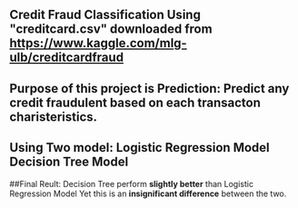 Credit Fraud Classification
Using "creditcard.csv" downloaded from https://www.kaggle.com/mlg-ulb/creditcardfraud
---
Purpose of this project is Prediction:
Predict any credit fraudulent based on each transacton charisteristics.
---
Using Two model: 
Logistic Regression Model
Decision Tree Model
---
##Final Reult: 
Decision Tree perform **slightly better** than Logistic Regression Model
Yet this is an **insignificant difference** between the two.
